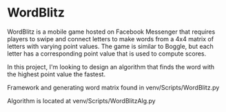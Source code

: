 # WordBlitz
WordBlitz is a mobile game hosted on Facebook Messenger that requires players to swipe and connect letters to make words
from a 4x4 matrix of letters with varying point values. The game is similar to Boggle, but each letter has a corresponding point value that is used to compute scores. 

In this project, I'm looking to design an algorithm that finds the word with the highest point value the fastest.

Framework and generating word matrix found in venv/Scripts/WordBlitz.py

Algorithm is located at venv/Scripts/WordBlitzAlg.py


